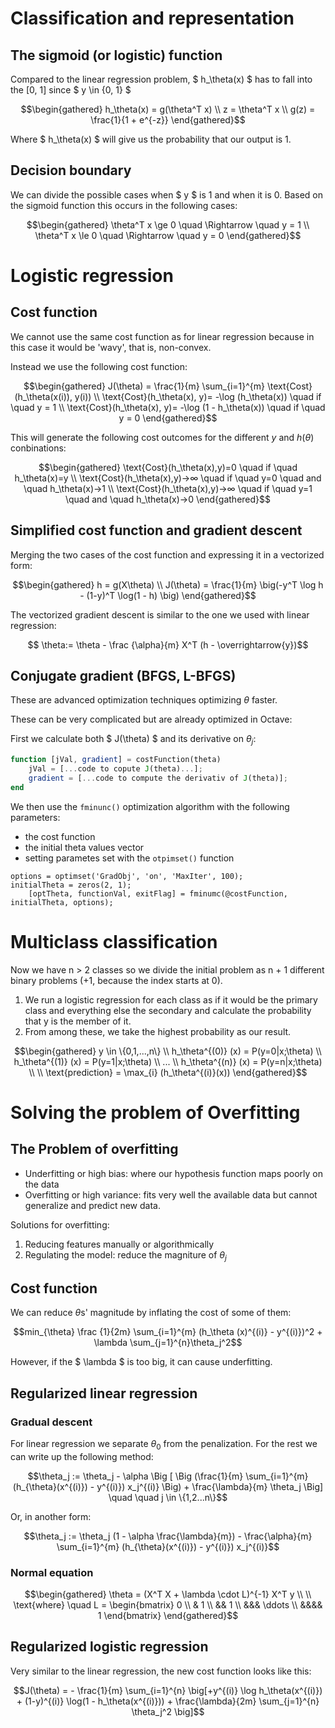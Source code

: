 # Classification and representation
## The sigmoid (or logistic) function
Compared to the linear regression problem, $ h_\theta(x) $ has to fall into the [0, 1] since $ y \in \{0, 1\} $


```math
\begin{gathered}

h_\theta(x) = g(\theta^T x) \\

z = \theta^T x \\

g(z) = \frac{1}{1 + e^{-z}}

\end{gathered}
```

Where $ h_\theta(x) $ will give us the probability that our output is 1.

## Decision boundary
We can divide the possible cases when $ y $ is 1 and when it is 0. Based on the sigmoid function this occurs in the following cases:

```math
\begin{gathered}

\theta^T x \ge 0 \quad \Rightarrow \quad y = 1 \\
\theta^T x \le 0 \quad \Rightarrow \quad y = 0

\end{gathered}
```

# Logistic regression
## Cost function
We cannot use the same cost function as for linear regression because in this case it would be 'wavy', that is, non-convex.

Instead we use the following cost function:
```math
\begin{gathered}

J(\theta) = \frac{1}{m} \sum_{i=1}^{m} \text{Cost}(h_\theta(x(i)), y(i)) \\

\text{Cost}(h_\theta(x), y)= -\log (h_\theta(x)) \quad if \quad y = 1 \\

\text{Cost}(h_\theta(x), y)= -\log (1 - h_\theta(x)) \quad if \quad y = 0

\end{gathered}
```

This will generate the following cost outcomes for the different $y$ and $h(\theta)$ conbinations:

```math
\begin{gathered}
\text{Cost}(h_\theta(x),y)=0 \quad if \quad  h_\theta(x)=y \\
\text{Cost}(h_\theta(x),y)→∞ \quad if \quad  y=0 \quad and \quad h_\theta(x)→1 \\
\text{Cost}(h_\theta(x),y)→∞ \quad if \quad  y=1 \quad and \quad h_\theta(x)→0
\end{gathered}
```

## Simplified cost function and gradient descent
Merging the two cases of the cost function and expressing it in a vectorized form:

```math
\begin{gathered}

h = g(X\theta) \\
J(\theta) = \frac{1}{m} \big(-y^T \log h - (1-y)^T \log(1 - h) \big)

\end{gathered}
```

The vectorized gradient descent is similar to the one we used with linear regression:

```math

\theta:= \theta - \frac {\alpha}{m} X^T (h - \overrightarrow{y})
```

## Conjugate gradient (BFGS, L-BFGS)
These are advanced optimization techniques optimizing $\theta$ faster.

These can be very complicated but are already optimized in Octave:

First we calculate both $ J(\theta) $ and its derivative on $\theta_j$:

```octave
function [jVal, gradient] = costFunction(theta)
    jVal = [...code to copute J(theta)...];
    gradient = [...code to compute the derivativ of J(theta)];
end
```

We then use the `fminunc()` optimization algorithm with the following parameters:
* the cost function
* the initial theta values vector
* setting parametes set with the `otpimset()` function

```Ocatve
options = optimset('GradObj', 'on', 'MaxIter', 100);
initialTheta = zeros(2, 1);
    [optTheta, functionVal, exitFlag] = fminumc(@costFunction, initialTheta, options);
```

# Multiclass classification
Now we have n > 2 classes so we divide the initial problem as n + 1 different binary problems (+1, because the index starts at 0).

1. We run a logistic regression for each class as if it would be the primary class and everything else the secondary and calculate the probability that y is the member of it.
2. From among these, we take the highest probability as our result.

```math
\begin{gathered}

y \in \{0,1,...,n\} \\
h_\theta^{(0)} (x) = P(y=0|x;\theta) \\
h_\theta^{(1)} (x) = P(y=1|x;\theta) \\
... \\
h_\theta^{(n)} (x) = P(y=n|x;\theta) \\
\\
\text{prediction} = \max_{i} (h_\theta^{(i)}(x))

\end{gathered}
```

# Solving the problem of Overfitting
## The Problem of overfitting
* Underfitting or high bias: where our hypothesis function maps poorly on the data
* Overfitting or high variance: fits very well the available data but cannot generalize and predict new data.

Solutions for overfitting:
1. Reducing features manually or algorithmically
2. Regulating the model: reduce the magniture of $\theta_j$

## Cost function
We can reduce $\theta$s' magnitude by inflating the cost of some of them:
```math
min_{\theta} \frac {1}{2m} \sum_{i=1}^{m} (h_\theta (x)^{(i)} - y^{(i)})^2 + \lambda \sum_{j=1}^{n}\theta_j^2
```

However, if the $ \lambda $ is too big, it can cause underfitting.

## Regularized linear regression

### Gradual descent
For linear regression we separate $\theta_0$ from the penalization. For the rest we can write up the following method:

```math
\theta_j := \theta_j - \alpha \Big [ \Big (\frac{1}{m} \sum_{i=1}^{m} (h_{\theta}(x^{(i)}) - y^{(i)}) x_j^{(i)} \Big) + \frac{\lambda}{m} \theta_j \Big] \quad \quad j \in \{1,2...n\}
```
Or, in another form:
```math
\theta_j := \theta_j (1 - \alpha \frac{\lambda}{m}) - \frac{\alpha}{m} \sum_{i=1}^{m} (h_{\theta}(x^{(i)}) - y^{(i)}) x_j^{(i)}
```
### Normal equation
```math
\begin{gathered}
    \theta = (X^T X + \lambda \cdot L)^{-1} X^T y
\\ \\
    \text{where} \quad
    L = \begin{bmatrix}
            0 \\
            & 1 \\
            && 1 \\
            &&& \ddots \\
            &&&& 1
        \end{bmatrix}
\end{gathered}
```

## Regularized logistic regression
Very similar to the linear regression, the new cost function looks like this:

```math
J(\theta) = - \frac{1}{m} \sum_{i=1}^{n} \big[+y^{(i)} \log h_\theta(x^{(i)}) + (1-y)^{(i)} \log(1 - h_\theta(x^{(i)})) + \frac{\lambda}{2m} \sum_{j=1}^{n} \theta_j^2 \big]
```
